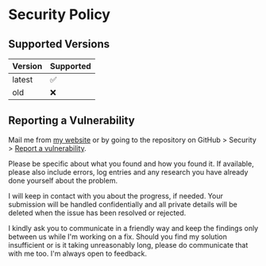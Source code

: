 # Security Policy

## Supported Versions

| Version | Supported          |
| ------- | ------------------ |
| latest  | :white_check_mark: |
| old     | :x:                |


## Reporting a Vulnerability

Mail me from [my website](https://fvdm.com/contact) or by
going to the repository on GitHub > Security > [Report a
vulnerability](https://docs.github.com/en/code-security/security-advisories/guidance-on-reporting-and-writing/privately-reporting-a-security-vulnerability#privately-reporting-a-security-vulnerability).


Please be specific about what you found and how you found it.
If available, please also include errors, log entries and any
research you have already done yourself about the problem.

I will keep in contact with you about the progress, if needed.
Your submission will be handled confidentially and all private
details will be deleted when the issue has been resolved or
rejected.

I kindly ask you to communicate in a friendly way and keep the
findings only between us while I'm working on a fix. Should you
find my solution insufficient or is it taking unreasonably long,
please do communicate that with me too. I'm always open to
feedback.
